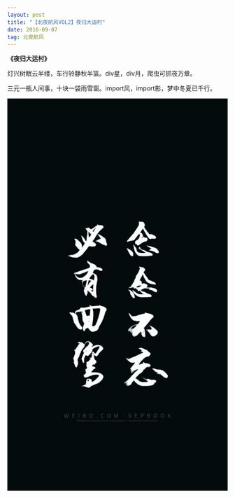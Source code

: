 ```yaml
---
layout: post
title: "【北夜航风VOL2】夜归大运村"
date: 2016-09-07 
tag: 北夜航风 
---   
```


**《夜归大运村》**

灯兴树眠云半缕，车行铃静秋半篮。div星，div月，爬虫可抓夜万章。

三元一瓶人间事，十块一袋雨雪窗。import风，import影，梦中冬夏已千行。

 ![](/images/posts/buaa/3.jpg)



